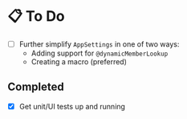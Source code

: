 # 📋 To Do

- [ ] Further simplify `AppSettings` in one of two ways:
  - Adding support for `@dynamicMemberLookup`
  - Creating a macro (preferred)

## Completed
- [x] Get unit/UI tests up and running
